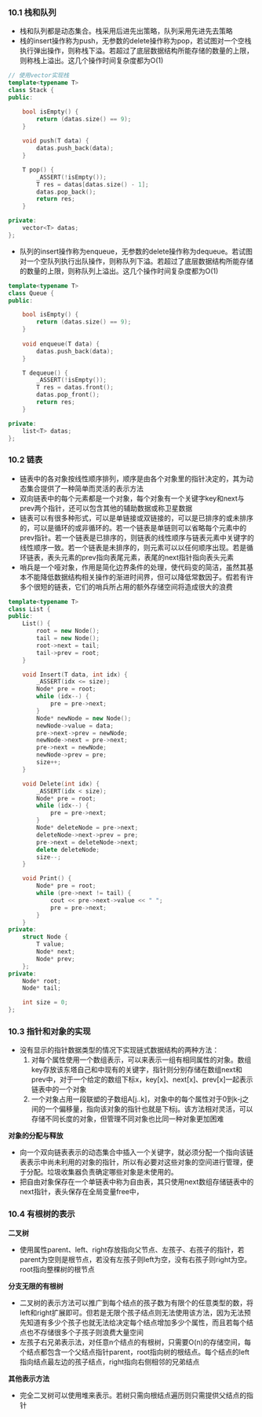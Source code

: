 ### 10.1 栈和队列

- 栈和队列都是动态集合。栈采用后进先出策略，队列采用先进先去策略
- 栈的insert操作称为push，无参数的delete操作称为pop，若试图对一个空栈执行弹出操作，则称栈下溢。若超过了底层数据结构所能存储的数量的上限，则称栈上溢出。这几个操作时间复杂度都为O(1)

```c++
// 使用vector实现栈
template<typename T>
class Stack {
public:

	bool isEmpty() {
		return (datas.size() == 9);
	}
	
	void push(T data) {
		datas.push_back(data);
	}

	T pop() {
		_ASSERT(!isEmpty());
        T res = datas[datas.size() - 1];
        datas.pop_back();
		return res;
	}

private:
	vector<T> datas;
};
```

- 队列的insert操作称为enqueue，无参数的delete操作称为dequeue。若试图对一个空队列执行出队操作，则称队列下溢。若超过了底层数据结构所能存储的数量的上限，则称队列上溢出。这几个操作时间复杂度都为O(1)

```c++
template<typename T>
class Queue {
public:

	bool isEmpty() {
		return (datas.size() == 9);
	}
	
	void enqueue(T data) {
		datas.push_back(data);
	}

	T dequeue() {
		_ASSERT(!isEmpty());
		T res = datas.front();
		datas.pop_front();
		return res;
	}

private:
	list<T> datas;
};
```

### 10.2 链表

- 链表中的各对象按线性顺序排列，顺序是由各个对象里的指针决定的，其为动态集合提供了一种简单而灵活的表示方法
- 双向链表中的每个元素都是一个对象，每个对象有一个关键字key和next与prev两个指针，还可以包含其他的辅助数据或称卫星数据
- 链表可以有很多种形式，可以是单链接或双链接的，可以是已排序的或未排序的，可以是循环的或非循环的。若一个链表是单链则可以省略每个元素中的prev指针。若一个链表是已排序的，则链表的线性顺序与链表元素中关键字的线性顺序一致。若一个链表是未排序的，则元素可以以任何顺序出现。若是循环链表，表头元素的prev指向表尾元素，表尾的next指针指向表头元素
- 哨兵是一个哑对象，作用是简化边界条件的处理，使代码变的简洁，虽然其基本不能降低数据结构相关操作的渐进时间界，但可以降低常数因子。假若有许多个很短的链表，它们的哨兵所占用的额外存储空间将造成很大的浪费

```c++
template<typename T>
class List {
public:
	List() {
		root = new Node();
		tail = new Node();
		root->next = tail;
		tail->prev = root;
	}

	void Insert(T data, int idx) {
		_ASSERT(idx <= size);
		Node* pre = root;
		while (idx--) {
			pre = pre->next;
		}
		Node* newNode = new Node();
		newNode->value = data;
		pre->next->prev = newNode;
		newNode->next = pre->next;
		pre->next = newNode;
		newNode->prev = pre;
		size++;
	}

	void Delete(int idx) {
		_ASSERT(idx < size);
		Node* pre = root;
		while (idx--) {
			pre = pre->next;
		}
		Node* deleteNode = pre->next;
		deleteNode->next->prev = pre;
		pre->next = deleteNode->next;
		delete deleteNode;
		size--;
	}

	void Print() {
		Node* pre = root;
		while (pre->next != tail) {
			cout << pre->next->value << " ";
			pre = pre->next;
		}
	}
private:
	struct Node {
		T value;
		Node* next;
		Node* prev;
	};
private:
	Node* root;
	Node* tail;

	int size = 0;
};
```

### 10.3 指针和对象的实现

- 没有显示的指针数据类型的情况下实现链式数据结构的两种方法：
  1. 对每个属性使用一个数组表示，可以来表示一组有相同属性的对象。数组key存放该东塔自己和中现有的关键字，指针则分别存储在数组next和prev中，对于一个给定的数组下标x，key[x]、next[x]、prev[x]一起表示链表中的一个对象
  2. 一个对象占用一段联塑的子数组A[j..k]，对象中的每个属性对于0到k-j之间的一个偏移量，指向该对象的指针也就是下标j。该方法相对灵活，可以存储不同长度的对象，但管理不同对象也比同一种对象更加困难

**对象的分配与释放**

- 向一个双向链表表示的动态集合中插入一个关键字，就必须分配一个指向该链表表示中尚未利用的对象的指针，所以有必要对这些对象的空间进行管理，便于分配。垃圾收集器负责确定哪些对象是未使用的。
- 把自由对象保存在一个单链表中称为自由表，其只使用next数组存储链表中的next指针，表头保存在全局变量free中，

### 10.4 有根树的表示

**二叉树**

- 使用属性parent、left、right存放指向父节点、左孩子、右孩子的指针，若parent为空则是根节点，若没有左孩子则left为空，没有右孩子则right为空。root指向整棵树的根节点

**分支无限的有根树**

- 二叉树的表示方法可以推广到每个结点的孩子数为有限个的任意类型的数，将left和right扩展即可。但若是无限个孩子结点则无法使用该方法，因为无法预先知道有多少个孩子也就无法给决定每个结点增加多少个属性，而且若每个结点也不存储很多个子孩子则浪费大量空间
- 左孩子右兄弟表示法，对任意n个结点的有根树，只需要O(n)的存储空间，每个结点都包含一个父结点指针parent，root指向树的根结点。每个结点的left指向结点最左边的孩子结点，right指向右侧相邻的兄弟结点

**其他表示方法**

- 完全二叉树可以使用堆来表示。若树只需向根结点遍历则只需提供父结点的指针
